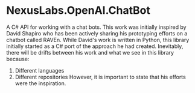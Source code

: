 ﻿# NexusLabs.OpenAI.ChatBot
A C# API for working with a chat bots. This work was initially inspired by 
David Shapiro who has been actively sharing his prototyping efforts on a 
chatbot called RAVEn. While David's work is written in Python, this library 
initially started as a C# port of the approach he had created. Inevitably,
there will be drifts between his work and what we see in this library because:
1) Different languages
2) Different repositories
However, it is important to state that his efforts were the inspiration.
